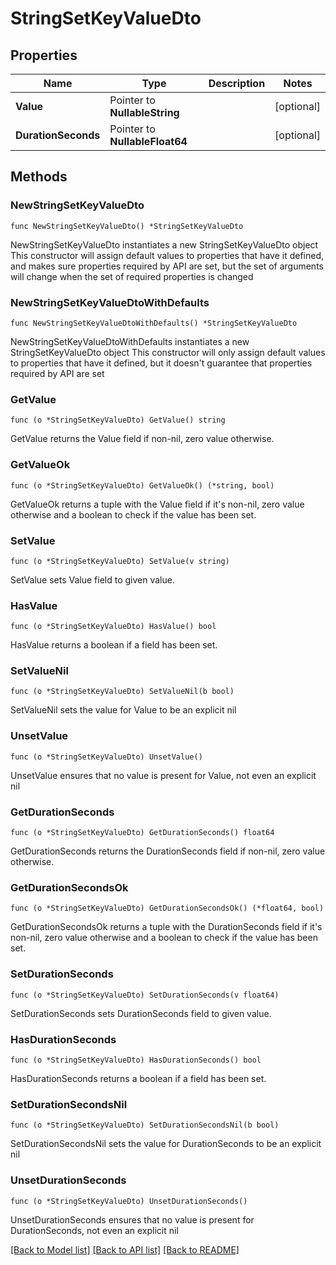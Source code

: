 # StringSetKeyValueDto

## Properties

Name | Type | Description | Notes
------------ | ------------- | ------------- | -------------
**Value** | Pointer to **NullableString** |  | [optional] 
**DurationSeconds** | Pointer to **NullableFloat64** |  | [optional] 

## Methods

### NewStringSetKeyValueDto

`func NewStringSetKeyValueDto() *StringSetKeyValueDto`

NewStringSetKeyValueDto instantiates a new StringSetKeyValueDto object
This constructor will assign default values to properties that have it defined,
and makes sure properties required by API are set, but the set of arguments
will change when the set of required properties is changed

### NewStringSetKeyValueDtoWithDefaults

`func NewStringSetKeyValueDtoWithDefaults() *StringSetKeyValueDto`

NewStringSetKeyValueDtoWithDefaults instantiates a new StringSetKeyValueDto object
This constructor will only assign default values to properties that have it defined,
but it doesn't guarantee that properties required by API are set

### GetValue

`func (o *StringSetKeyValueDto) GetValue() string`

GetValue returns the Value field if non-nil, zero value otherwise.

### GetValueOk

`func (o *StringSetKeyValueDto) GetValueOk() (*string, bool)`

GetValueOk returns a tuple with the Value field if it's non-nil, zero value otherwise
and a boolean to check if the value has been set.

### SetValue

`func (o *StringSetKeyValueDto) SetValue(v string)`

SetValue sets Value field to given value.

### HasValue

`func (o *StringSetKeyValueDto) HasValue() bool`

HasValue returns a boolean if a field has been set.

### SetValueNil

`func (o *StringSetKeyValueDto) SetValueNil(b bool)`

 SetValueNil sets the value for Value to be an explicit nil

### UnsetValue
`func (o *StringSetKeyValueDto) UnsetValue()`

UnsetValue ensures that no value is present for Value, not even an explicit nil
### GetDurationSeconds

`func (o *StringSetKeyValueDto) GetDurationSeconds() float64`

GetDurationSeconds returns the DurationSeconds field if non-nil, zero value otherwise.

### GetDurationSecondsOk

`func (o *StringSetKeyValueDto) GetDurationSecondsOk() (*float64, bool)`

GetDurationSecondsOk returns a tuple with the DurationSeconds field if it's non-nil, zero value otherwise
and a boolean to check if the value has been set.

### SetDurationSeconds

`func (o *StringSetKeyValueDto) SetDurationSeconds(v float64)`

SetDurationSeconds sets DurationSeconds field to given value.

### HasDurationSeconds

`func (o *StringSetKeyValueDto) HasDurationSeconds() bool`

HasDurationSeconds returns a boolean if a field has been set.

### SetDurationSecondsNil

`func (o *StringSetKeyValueDto) SetDurationSecondsNil(b bool)`

 SetDurationSecondsNil sets the value for DurationSeconds to be an explicit nil

### UnsetDurationSeconds
`func (o *StringSetKeyValueDto) UnsetDurationSeconds()`

UnsetDurationSeconds ensures that no value is present for DurationSeconds, not even an explicit nil

[[Back to Model list]](../README.md#documentation-for-models) [[Back to API list]](../README.md#documentation-for-api-endpoints) [[Back to README]](../README.md)


